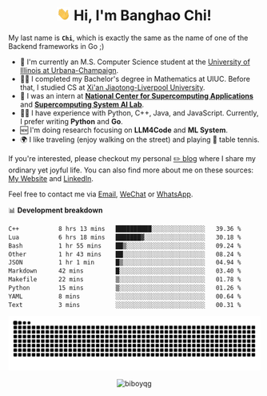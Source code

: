 <h1 align="center"><img src="assets/hi.gif" height="26" alt="wave"/> Hi, I'm Banghao Chi!</h1>

My last name is **`Chi`**, which is exactly the same as the name of one of the Backend frameworks in Go ;)

- 🏫 I'm currently an M.S. Computer Science student at the [University of Illinois at Urbana-Champaign](https://illinois.edu/).
- 👨‍🎓 I completed my Bachelor's degree in Mathematics at UIUC. Before that, I studied CS at [Xi'an Jiaotong-Liverpool University](https://www.xjtlu.edu.cn/en).
- 💼 I was an intern at **[National Center for Supercomputing Applications](https://www.ncsa.illinois.edu/)** and **[Supercomputing System AI Lab](https://supercomputing-system-ai-lab.github.io/)**.
- 👨‍💻 I have experience with Python, C++, Java, and JavaScript. Currently, I prefer writing **Python** and **Go**.
- 🆕 I'm doing research focusing on **LLM4Code** and **ML System**.
- 🌍 I like traveling (enjoy walking on the street) and playing 🏓 table tennis.

If you're interested, please checkout my personal [✏️ blog](https://banghao.live) where I share my ordinary yet joyful life. You can also find more about me on these sources: [My Website](https://biboyqg.github.io/) and [LinkedIn](https://www.linkedin.com/in/banghao-chi-550737276/).

Feel free to contact me via <a href="mailto:banghao2@illinois.edu">Email</a>, [WeChat](id:banghao1023) or [WhatsApp](+12173286124).

📊 **Development breakdown**

<!--START_SECTION:waka-->

```txt
C++           8 hrs 13 mins   ██████████░░░░░░░░░░░░░░░   39.36 %
Lua           6 hrs 18 mins   ███████▓░░░░░░░░░░░░░░░░░   30.18 %
Bash          1 hr 55 mins    ██▒░░░░░░░░░░░░░░░░░░░░░░   09.24 %
Other         1 hr 43 mins    ██░░░░░░░░░░░░░░░░░░░░░░░   08.24 %
JSON          1 hr 1 min      █▒░░░░░░░░░░░░░░░░░░░░░░░   04.94 %
Markdown      42 mins         █░░░░░░░░░░░░░░░░░░░░░░░░   03.40 %
Makefile      22 mins         ▒░░░░░░░░░░░░░░░░░░░░░░░░   01.78 %
Python        15 mins         ▒░░░░░░░░░░░░░░░░░░░░░░░░   01.26 %
YAML          8 mins          ░░░░░░░░░░░░░░░░░░░░░░░░░   00.64 %
Text          3 mins          ░░░░░░░░░░░░░░░░░░░░░░░░░   00.31 %
```

<!--END_SECTION:waka-->

<picture>
  <source media="(prefers-color-scheme: dark)" srcset="https://raw.githubusercontent.com/BiboyQG/BiboyQG/output/github-contribution-grid-snake-dark.svg">
  <source media="(prefers-color-scheme: light)" srcset="https://raw.githubusercontent.com/BiboyQG/BiboyQG/output/github-contribution-grid-snake.svg">
  <img alt="github contribution grid snake animation" src="https://raw.githubusercontent.com/BiboyQG/BiboyQG/output/github-contribution-grid-snake.svg">
</picture>

<br>

<p align="center"><img src="https://komarev.com/ghpvc/?username=biboyqg&label=Profile%20views&color=0e75b6&style=flat" alt="biboyqg" /> </p>

</div>
